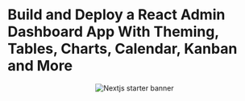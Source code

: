 # Build and Deploy a React Admin Dashboard App With Theming, Tables, Charts, Calendar, Kanban and More

<p align="center">
  <a ><img src="https://i.ibb.co/W6g39w3/image.png" alt="Nextjs starter banner"></a>
</p>

